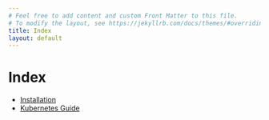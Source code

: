 ```yaml
---
# Feel free to add content and custom Front Matter to this file.
# To modify the layout, see https://jekyllrb.com/docs/themes/#overriding-theme-defaults
title: Index
layout: default
---
```

# Index

- [Installation](installation.md)
- [Kubernetes Guide](kubernetes.md)
